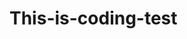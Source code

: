 # This-is-coding-test
     
  
    
 
   
     
        
               
                       
                  
                   
        
                  
            
             
          
      
    
